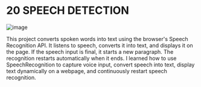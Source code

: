 # 20 SPEECH DETECTION

![image](https://github.com/user-attachments/assets/7db29508-3d96-4488-8728-bf35b1bf1b04)

This project converts spoken words into text using the browser's Speech Recognition API. It listens to speech, converts it into text, and displays it on the page. If the speech input is final, it starts a new paragraph. The recognition restarts automatically when it ends. I learned how to use SpeechRecognition to capture voice input, convert speech into text, display text dynamically on a webpage, and continuously restart speech recognition.
